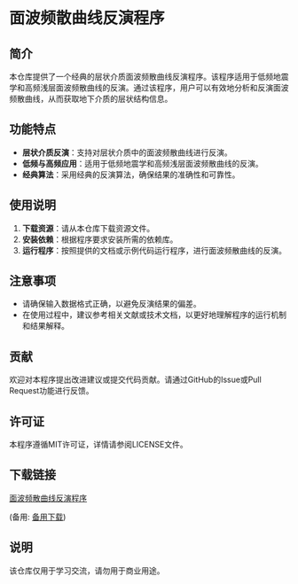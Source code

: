# 面波频散曲线反演程序

## 简介

本仓库提供了一个经典的层状介质面波频散曲线反演程序。该程序适用于低频地震学和高频浅层面波频散曲线的反演。通过该程序，用户可以有效地分析和反演面波频散曲线，从而获取地下介质的层状结构信息。

## 功能特点

- **层状介质反演**：支持对层状介质中的面波频散曲线进行反演。
- **低频与高频应用**：适用于低频地震学和高频浅层面波频散曲线的反演。
- **经典算法**：采用经典的反演算法，确保结果的准确性和可靠性。

## 使用说明

1. **下载资源**：请从本仓库下载资源文件。
2. **安装依赖**：根据程序要求安装所需的依赖库。
3. **运行程序**：按照提供的文档或示例代码运行程序，进行面波频散曲线的反演。

## 注意事项

- 请确保输入数据格式正确，以避免反演结果的偏差。
- 在使用过程中，建议参考相关文献或技术文档，以更好地理解程序的运行机制和结果解释。

## 贡献

欢迎对本程序提出改进建议或提交代码贡献。请通过GitHub的Issue或Pull Request功能进行反馈。

## 许可证

本程序遵循MIT许可证，详情请参阅LICENSE文件。

## 下载链接
[面波频散曲线反演程序](https://pan.quark.cn/s/73a661754b62) 

(备用: [备用下载](https://pan.baidu.com/s/1bDcn6tuJYWpdRHkigY9FZg?pwd=1234))

## 说明

该仓库仅用于学习交流，请勿用于商业用途。
